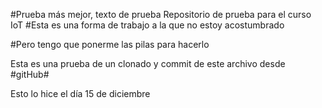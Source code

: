
#Prueba más mejor, texto de prueba
Repositorio de prueba para el curso IoT
#Esta es una forma de trabajo a la que no estoy acostumbrado

#Pero tengo que ponerme las pilas para hacerlo

Esta es una prueba de un clonado y commit de este archivo desde #gitHub#

Esto lo hice el día 15 de diciembre
